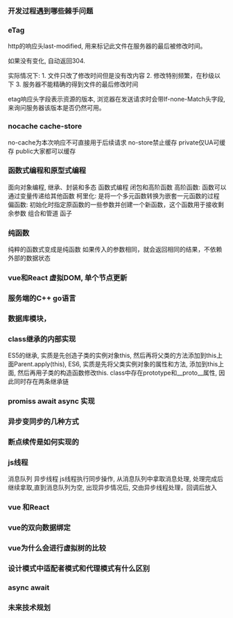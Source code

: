 ### 开发过程遇到哪些棘手问题
### eTag
  http的响应头last-modified, 用来标记此文件在服务器的最后被修改时间。

  如果没有变化, 自动返回304.

  实际情况下:
    1. 文件只改了修改时间但是没有改内容
    2. 修改特别频繁，在秒级以下
    3. 服务器不能精确的得到文件的最后修改时间

  etag响应头字段表示资源的版本, 浏览器在发送请求时会带If-none-Match头字段, 来询问服务器该版本是否仍然可用。


### nocache cache-store
  no-cache为本次响应不可直接用于后续请求
  no-store禁止缓存
  private仅UA可缓存
  public大家都可以缓存

### 函数式编程和原型式编程
  面向对象编程, 继承、封装和多态
  函数式编程
    闭包和高阶函数
      高阶函数: 函数可以通过变量传递给其他函数
    柯里化: 是将一个多元函数转换为嵌套一元函数的过程
    偏函数: 初始化时指定原函数的一些参数并创建一个新函数，这个函数用于接收剩余参数
    组合和管道
    函子

### 纯函数
 纯粹的函数式变成是纯函数 如果传入的参数相同，就会返回相同的结果，不依赖外部的数据状态
### vue和React 虚拟DOM, 单个节点更新
### 服务端的C++ go语言
### 数据库模块，
### class继承的内部实现
  ES5的继承, 实质是先创造子类的实例对象this, 然后再将父类的方法添加到this上面Parent.apply(this),
  ES6, 实质是先将父类实例对象的属性和方法, 添加到this上面, 然后再用子类的构造函数修改this.
  class中存在prototype和__proto__属性, 因此同时存在两条继承链

### promiss await async 实现
### 异步变同步的几种方式
### 断点续传是如何实现的

### js线程
  消息队列
  异步线程
  js线程执行同步操作, 从消息队列中拿取消息处理, 处理完成后继续拿取,直到消息队列为空, 出现异步情况后, 交由异步线程处理，回调后放入

### vue 和React

### vue的双向数据绑定

### vue为什么会进行虚拟树的比较

### 设计模式中适配者模式和代理模式有什么区别

### async await
### 未来技术规划
